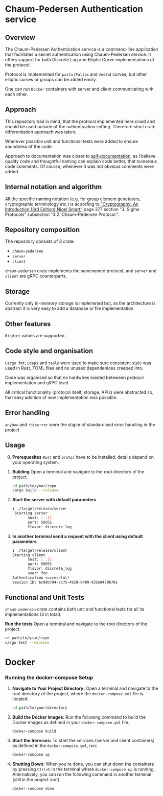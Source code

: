 # Chaum-Pedersen Authentication service

## Overview
The Chaum-Pedersen Authentication service is a command-line application that facilitates a secret authentication using Chaum-Pedersen service. It offers support for both Discrete Log and Elliptic Curve implementations of the protocol.

Protocol is implemented for `pasta` (`Pallas` and `Vesta`) curves, but other elliptic curves or groups can be added easily.

One can run `Docker` containers with server and client communicating with each other. 

## Approach

This repository had in mind, that the protocol implemented here could and should be used outside of the authentication setting. Therefore strict crate differentiation approach was taken.

Wherever possible unit and functional tests were added to ensure soundness of the code.

Approach to documentation was closer to [self-documentation](https://en.wikipedia.org/wiki/Self-documenting_code), as I believe quality code and thoughtful naming can explain code better, that numerous code comments. Of course, whenever it was not obvious comments were added.

## Internal notation and algorithm

All the specific naming notation (e.g. for group element genetators, cryptographic terminology etc.) is acoorfing to ["Cryptography: An Introduction (3rd Edition) Nigel Smart"](https://www.cs.umd.edu/~waa/414-F11/IntroToCrypto.pdf) page 377 section "3. Sigma Protocols" subsection "3.2. Chaum–Pedersen Protocol.".

## Repository composition

The repository consists of 3 crate:
- `chaum-pedersen`
- `server`
- `client`

`chaum-pedersen` crate implements the samenamed protocol, and `server` and `client` are gRPC counterparts.

## Storage

Currently only in-memory storage is implemeted but, as the architecture is abstract it is very easy to add a database or file implementation.

## Other features

`BigUint` values are supported.

## Code style and organisation

`Cargo fmt`, `udeps` and `taplo` were used to make sure consistent style was used in Rust, TOML files and no unused dependenices creeped into. 

Code was organised so that no hardwires existed beteween protocol implementation and gRPC level.

All critical functionality (protocol itself, storage, APIs) were abstracted so, that easy addition of new implementation was possible.

## Error handling

`anyhow` and `thiserror` were the staple of standardised error handling in the project.

## Usage

0. **Prerequesites**
    `Rust` and `protoc` have to be installed, details depend on your operating system.

1. **Building**
   Open a terminal and navigate to the root directory of the project.

   ```bash
   cd path/to/your/repo
   cargo build --release
   ```
2. **Start the server with default parameters**
   ```bash
   ❯ ./target/release/server
    Starting server 
          host: [::1]
          port: 50051
          flavor: discrete_log
   ```

3. **In another terminal send a request with the client using default parameters**
   ```bash
   ❯ ./target/release/client
   Starting client
          host: [::1]
          port: 50051
          flavor: discrete_log
          user: foo
   Authentication successful!
   Session ID: 6c98b794-7c75-4928-9409-936e9470b70a
   ```
## Functional and Unit Tests

`chaum-pedersen` crate contains both unit and functional tests for all its implementations (3 in total).

**Run the tests**
   Open a terminal and navigate to the root directory of the project.

   ```bash
   cd path/to/your/repo
   cargo test --release
   ```

# Docker

### Running the docker-compose Setup

1. **Navigate to Your Project Directory:**
   Open a terminal and navigate to the root directory of the project, where the `docker-compose.yml` file is located.

   ```bash
   cd path/to/your/directory
   ```

2. **Build the Docker Images:**
   Run the following command to build the Docker images as defined in your `docker-compose.yml` file.

   ```bash
   docker-compose build
   ```

3. **Start the Services:**
   To start the services (server and client containers) as defined in the `docker-compose.yml`, run:

   ```bash
   docker-compose up
   ```

4. **Shutting Down:**
   When you're done, you can shut down the containers by pressing `Ctrl+C` in the terminal where `docker-compose up` is running. Alternatively, you can run the following command in another terminal (still in the project root):

   ```bash
   docker-compose down
   ```
